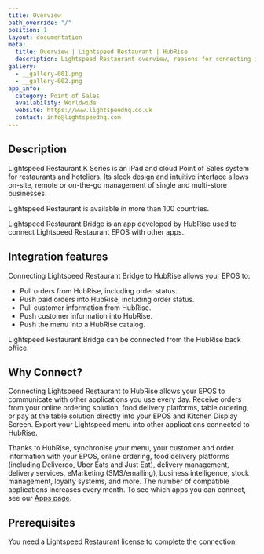 ```yaml
---
title: Overview
path_override: "/"
position: 1
layout: documentation
meta:
  title: Overview | Lightspeed Restaurant | HubRise
  description: Lightspeed Restaurant overview, reasons for connecting it to HubRise and summary of integrated features. Synchronise data between your EPOS and your apps.
gallery:
  - __gallery-001.png
  - __gallery-002.png
app_info:
  category: Point of Sales
  availability: Worldwide
  website: https://www.lightspeedhq.co.uk
  contact: info@lightspeedhq.com
---
```


## Description

Lightspeed Restaurant K Series is an iPad and cloud Point of Sales system for restaurants and hoteliers. Its sleek design and intuitive interface allows on-site, remote or on-the-go management of single and multi-store businesses.

Lightspeed Restaurant is available in more than 100 countries.

Lightspeed Restaurant Bridge is an app developed by HubRise used to connect Lightspeed Restaurant EPOS with other apps.

## Integration features

Connecting Lightspeed Restaurant Bridge to HubRise allows your EPOS to:

- Pull orders from HubRise, including order status.
- Push paid orders into HubRise, including order status.
- Pull customer information from HubRise.
- Push customer information into HubRise.
- Push the menu into a HubRise catalog.

Lightspeed Restaurant Bridge can be connected from the HubRise back office.

## Why Connect?

Connecting Lightspeed Restaurant to HubRise allows your EPOS to communicate with other applications you use every day. Receive orders from your online ordering solution, food delivery platforms, table ordering, or pay at the table solution directly into your EPOS and Kitchen Display Screen. Export your Lightspeed menu into other applications connected to HubRise.

Thanks to HubRise, synchronise your menu, your customer and order information with your EPOS, online ordering, food delivery platforms (including Deliveroo, Uber Eats and Just Eat), delivery management, delivery services, eMarketing (SMS/emailing), business intelligence, stock management, loyalty systems, and more. The number of compatible applications increases every month. To see which apps you can connect, see our [Apps page](/apps).

## Prerequisites

You need a Lightspeed Restaurant license to complete the connection.
